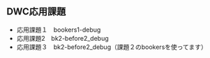 ## DWC応用課題

- 応用課題１　bookers1-debug
- 応用課題2　bk2-before2_debug
- 応用課題３　bk2-before2_debug（課題２のbookersを使ってます）
